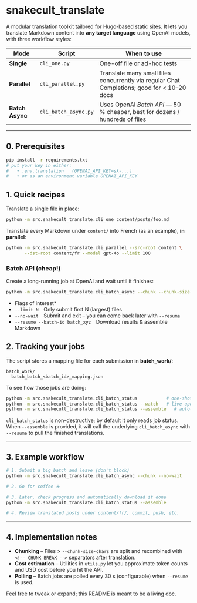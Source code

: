 # snakecult_translate

A modular translation toolkit tailored for Hugo-based static sites.
It lets you translate Markdown content into **any target language** using
OpenAI models, with three workflow styles:

| Mode | Script | When to use |
|------|--------|-------------|
| **Single** | `cli_one.py` | One-off file or ad-hoc tests |
| **Parallel** | `cli_parallel.py` | Translate many small files concurrently via regular Chat Completions; good for < 10–20 docs |
| **Batch Async** | `cli_batch_async.py` | Uses OpenAI *Batch API* ― 50 % cheaper, best for dozens / hundreds of files |

---

## 0. Prerequisites

```bash
pip install -r requirements.txt
# put your key in either:
#   • .env.translation   (OPENAI_API_KEY=sk-...)
#   • or as an environment variable OPENAI_API_KEY
```

## 1. Quick recipes

Translate a single file in place:
```bash
python -m src.snakecult_translate.cli_one content/posts/foo.md
```

Translate every Markdown under `content/` into French (as an example), **in parallel**:
```bash
python -m src.snakecult_translate.cli_parallel --src-root content \
       --dst-root content/fr --model gpt-4o --limit 100
```

### Batch API (cheap!)
Create a long-running job at OpenAI and wait until it finishes:
```bash
python -m src.snakecult_translate.cli_batch_async --chunk --chunk-size-chars 25000
```
* Flags of interest*
* `--limit N` Only submit first N (largest) files
* `--no-wait` Submit and exit – you can come back later with `--resume`
* `--resume --batch-id batch_xyz` Download results & assemble Markdown

## 2. Tracking your jobs

The script stores a mapping file for each submission in **batch_work/**:
```
batch_work/
  batch_batch_<batch_id>_mapping.json
```

To see how those jobs are doing:
```bash
python -m src.snakecult_translate.cli_batch_status           # one-shot snapshot
python -m src.snakecult_translate.cli_batch_status --watch   # live updating
python -m src.snakecult_translate.cli_batch_status --assemble   # auto-download completed jobs
```

`cli_batch_status` is non-destructive; by default it only reads job status.
When `--assemble` is provided, it will call the underlying `cli_batch_async`
with `--resume` to pull the finished translations.

---

## 3. Example workflow

```bash
# 1. Submit a big batch and leave (don't block)
python -m src.snakecult_translate.cli_batch_async --chunk --no-wait

# 2. Go for coffee ☕️

# 3. Later, check progress and automatically download if done
python -m src.snakecult_translate.cli_batch_status --assemble

# 4. Review translated posts under content/fr/, commit, push, etc.
```

---

## 4. Implementation notes
* **Chunking** – Files > `--chunk-size-chars` are split and recombined with
  `<!-- CHUNK BREAK -->` separators after translation.
* **Cost estimation** – Utilities in `utils.py` let you approximate token
  counts and USD cost before you hit the API.
* **Polling** – Batch jobs are polled every 30 s (configurable) when
  `--resume` is used.

Feel free to tweak or expand; this README is meant to be a living doc. 
